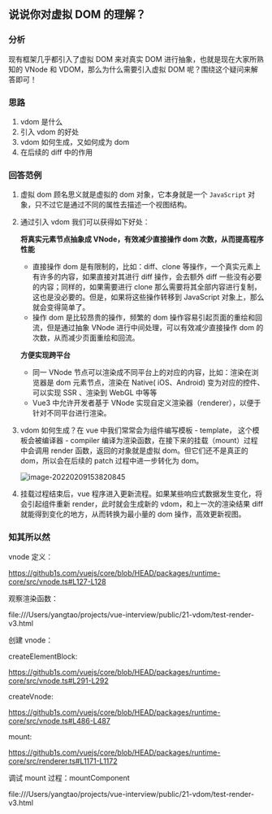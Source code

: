 ## 说说你对虚拟 DOM 的理解？

### 分析

现有框架几乎都引入了虚拟 DOM 来对真实 DOM 进行抽象，也就是现在大家所熟知的 VNode 和 VDOM，那么为什么需要引入虚拟 DOM 呢？围绕这个疑问来解答即可！

### 思路

1. vdom 是什么
2. 引入 vdom 的好处
3. vdom 如何生成，又如何成为 dom
4. 在后续的 diff 中的作用

### 回答范例

1. 虚拟 dom 顾名思义就是虚拟的 dom 对象，它本身就是一个 `JavaScript` 对象，只不过它是通过不同的属性去描述一个视图结构。

2. 通过引入 vdom 我们可以获得如下好处：

   **将真实元素节点抽象成 VNode，有效减少直接操作 dom 次数，从而提高程序性能**

   - 直接操作 dom 是有限制的，比如：diff、clone 等操作，一个真实元素上有许多的内容，如果直接对其进行 diff 操作，会去额外 diff 一些没有必要的内容；同样的，如果需要进行 clone 那么需要将其全部内容进行复制，这也是没必要的。但是，如果将这些操作转移到 JavaScript 对象上，那么就会变得简单了。
   - 操作 dom 是比较昂贵的操作，频繁的 dom 操作容易引起页面的重绘和回流，但是通过抽象 VNode 进行中间处理，可以有效减少直接操作 dom 的次数，从而减少页面重绘和回流。

   **方便实现跨平台**

   - 同一 VNode 节点可以渲染成不同平台上的对应的内容，比如：渲染在浏览器是 dom 元素节点，渲染在 Native( iOS、Android) 变为对应的控件、可以实现 SSR 、渲染到 WebGL 中等等
   - Vue3 中允许开发者基于 VNode 实现自定义渲染器（renderer），以便于针对不同平台进行渲染。

3. vdom 如何生成？在 vue 中我们常常会为组件编写模板 - template， 这个模板会被编译器 - compiler 编译为渲染函数，在接下来的挂载（mount）过程中会调用 render 函数，返回的对象就是虚拟 dom。但它们还不是真正的 dom，所以会在后续的 patch 过程中进一步转化为 dom。

   ![image-20220209153820845](https://gitee.com/57code/picgo/raw/master/image-20220209153820845.png)

4. 挂载过程结束后，vue 程序进入更新流程。如果某些响应式数据发生变化，将会引起组件重新 render，此时就会生成新的 vdom，和上一次的渲染结果 diff 就能得到变化的地方，从而转换为最小量的 dom 操作，高效更新视图。

### 知其所以然

vnode 定义：

https://github1s.com/vuejs/core/blob/HEAD/packages/runtime-core/src/vnode.ts#L127-L128

观察渲染函数：

file:///Users/yangtao/projects/vue-interview/public/21-vdom/test-render-v3.html

创建 vnode：

createElementBlock:

https://github1s.com/vuejs/core/blob/HEAD/packages/runtime-core/src/vnode.ts#L291-L292

createVnode:

https://github1s.com/vuejs/core/blob/HEAD/packages/runtime-core/src/vnode.ts#L486-L487

mount:

https://github1s.com/vuejs/core/blob/HEAD/packages/runtime-core/src/renderer.ts#L1171-L1172

调试 mount 过程：mountComponent

file:///Users/yangtao/projects/vue-interview/public/21-vdom/test-render-v3.html
